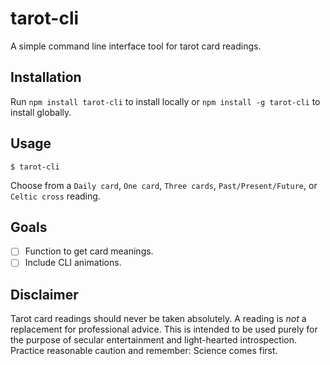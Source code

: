 # tarot-cli
A simple command line interface tool for tarot card readings.

## Installation
Run `npm install tarot-cli` to install locally or `npm install -g tarot-cli` to install globally.

## Usage
`$ tarot-cli`

Choose from a `Daily card`, `One card`, `Three cards`, `Past/Present/Future`, or `Celtic cross` reading.

## Goals
- [ ] Function to get card meanings.
- [ ] Include CLI animations.

## Disclaimer
Tarot card readings should never be taken absolutely. A reading is *not* a replacement for professional advice. This is intended to be used purely for the purpose of secular entertainment and light-hearted introspection. Practice reasonable caution and remember: Science comes first.
